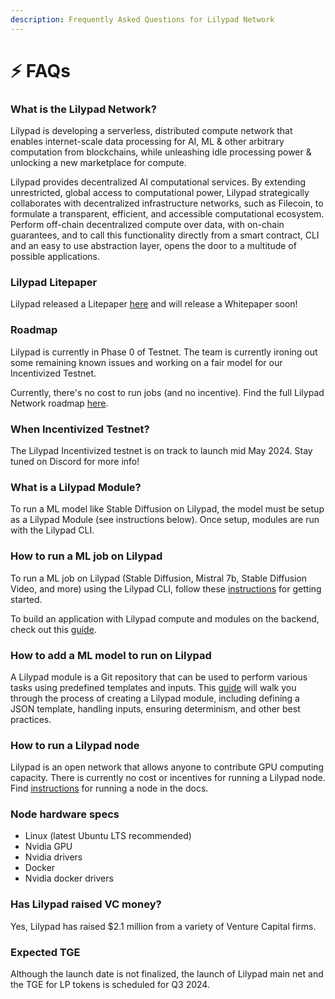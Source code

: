 ```yaml
---
description: Frequently Asked Questions for Lilypad Network
---
```


# ⚡ FAQs

### What is the Lilypad Network?

Lilypad is developing a serverless, distributed compute network that enables internet-scale data processing for AI, ML & other arbitrary computation from blockchains, while unleashing idle processing power & unlocking a new marketplace for compute.

Lilypad provides decentralized AI computational services. By extending unrestricted, global access to computational power, Lilypad strategically collaborates with decentralized infrastructure networks, such as Filecoin, to formulate a transparent, efficient, and accessible computational ecosystem. Perform off-chain decentralized compute over data, with on-chain guarantees, and to call this functionality directly from a smart contract, CLI and an easy to use abstraction layer, opens the door to a multitude of possible applications.

### Lilypad Litepaper

Lilypad released a Litepaper [here](https://docs.lilypad.tech/lilypad/research-and-vision/whitepaper) and will release a Whitepaper soon!

### Roadmap

Lilypad is currently in Phase 0 of Testnet. The team is currently ironing out some remaining known issues and working on a fair model for our Incentivized Testnet.

Currently, there's no cost to run jobs (and no incentive). Find the full Lilypad Network roadmap [here](https://lilypad.tech/roadmap.html).

### When Incentivized Testnet?

The Lilypad Incentivized testnet is on track to launch mid May 2024. Stay tuned on Discord for more info!

### What is a Lilypad Module?

To run a ML model like Stable Diffusion on Lilypad, the model must be setup as a Lilypad Module (see instructions below). Once setup, modules are run with the Lilypad CLI.

### How to run a ML job on Lilypad

To run a ML job on Lilypad (Stable Diffusion, Mistral 7b, Stable Diffusion Video, and more) using the Lilypad CLI, follow these [instructions](https://docs.lilypad.tech/lilypad/lilypad-milky-way-testnet/quick-start) for getting started.&#x20;

To build an application with Lilypad compute and modules on the backend, check out this [guide](https://blog.lilypadnetwork.org/setting-up-your-lilypad-front-end).

### How to add a ML model to run on Lilypad

A Lilypad module is a Git repository that can be used to perform various tasks using predefined templates and inputs. This [guide](https://docs.lilypad.tech/lilypad/lilypad-milky-way-reference/build-a-job-module) will walk you through the process of creating a Lilypad module, including defining a JSON template, handling inputs, ensuring determinism, and other best practices.

### How to run a Lilypad node

Lilypad is an open network that allows anyone to contribute GPU computing capacity. There is currently no cost or incentives for running a Lilypad node. Find [instructions](https://docs.lilypad.tech/lilypad/lilypad-milky-way-reference/run-a-node) for running a node in the docs.

### Node hardware specs

* Linux (latest Ubuntu LTS recommended)
* Nvidia GPU
* Nvidia drivers
* Docker
* Nvidia docker drivers

### Has Lilypad raised VC money?

Yes, Lilypad has raised $2.1 million from a variety of Venture Capital firms.

### Expected TGE

Although the launch date is not finalized, the launch of Lilypad main net and the TGE for LP tokens is scheduled for Q3 2024.&#x20;

